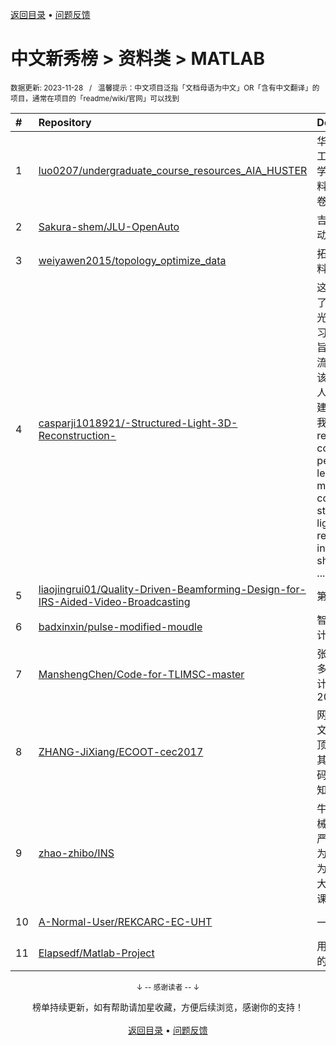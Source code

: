 <a href="https://gitee.com/GrowingGit/GitHub-Chinese-Top-Charts#github中文排行榜">返回目录</a> • <a href="/content/docs/feedback.md">问题反馈</a>

# 中文新秀榜 > 资料类 > MATLAB
<sub>数据更新: 2023-11-28&nbsp;&nbsp;&nbsp;/&nbsp;&nbsp;&nbsp;温馨提示：中文项目泛指「文档母语为中文」OR「含有中文翻译」的项目，通常在项目的「readme/wiki/官网」可以找到</sub>

|#|Repository|Description|Stars|Updated|Created|
|:-|:-|:-|:-|:-|:-|
|1|[luo0207/undergraduate_course_resources_AIA_HUSTER](https://github.com/luo0207/undergraduate_course_resources_AIA_HUSTER)|华中科技大学人工智能与自动化学院本科学习资料：课件、试卷、笔记、代码|18|2023-10-26|2023-04-22|
|2|[Sakura-shem/JLU-OpenAuto](https://github.com/Sakura-shem/JLU-OpenAuto)|吉林大学通信自动化 生存资料|11|2023-09-27|2023-02-26|
|3|[weiyawen2015/topology_optimize_data](https://github.com/weiyawen2015/topology_optimize_data)|拓扑优化整理资料|10|2023-07-15|2023-07-15|
|4|[casparji1018921/-Structured-Light-3D-Reconstruction-](https://github.com/casparji1018921/-Structured-Light-3D-Reconstruction-)|这个代码库存放了个人学习结构光三维重建的学习内容和代码，旨在分享和交流，帮助其他对该主题感兴趣的人。如有问题或建议，欢迎联系我！（This repository contains personal learning materials and code related to structured light 3D reconstruction, intended for sharing and c ...|6|2023-10-10|2023-04-12|
|5|[liaojingrui01/Quality-Driven-Beamforming-Design-for-IRS-Aided-Video-Broadcasting](https://github.com/liaojingrui01/Quality-Driven-Beamforming-Design-for-IRS-Aided-Video-Broadcasting)|第三篇论文|5|2023-06-19|2023-06-19|
|6|[badxinxin/pulse-modified-moudle](https://github.com/badxinxin/pulse-modified-moudle)|智能弹药课程设计作业|5|2023-06-20|2023-06-15|
|7|[ManshengChen/Code-for-TLIMSC-master](https://github.com/ManshengChen/Code-for-TLIMSC-master)|张量学习诱导的多视图谱聚类, 计算机学报2023.|4|2023-09-10|2023-09-10|
|8|[ZHANG-JiXiang/ECOOT-cec2017](https://github.com/ZHANG-JiXiang/ECOOT-cec2017)|网络首发论文“增强型白骨顶鸡优化算法及其应用”的代码，您可以通过知网找到原文|4|2023-09-09|2023-08-10|
|9|[zhao-zhibo/INS](https://github.com/zhao-zhibo/INS)|牛小骥的惯导机械编排算法，以严恭敏的PSINS为基础，坐标系为东北天，武汉大学的机械编排课程作业|4|2023-11-06|2022-12-27|
|10|[A-Normal-User/REKCARC-EC-UHT](https://github.com/A-Normal-User/REKCARC-EC-UHT)|一些资料的汇总|3|2023-06-04|2023-06-01|
|11|[Elapsedf/Matlab-Project](https://github.com/Elapsedf/Matlab-Project)|用matlab编写的相关算法合集|3|2023-10-19|2023-02-25|

<div align="center">
    <p><sub>↓ -- 感谢读者 -- ↓</sub></p>
    榜单持续更新，如有帮助请加星收藏，方便后续浏览，感谢你的支持！
</div>

<br/>

<div align="center"><a href="https://gitee.com/GrowingGit/GitHub-Chinese-Top-Charts#github中文排行榜">返回目录</a> • <a href="/content/docs/feedback.md">问题反馈</a></div>
